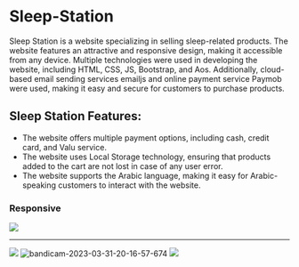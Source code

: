 # Sleep-Station

Sleep Station is a website specializing in selling sleep-related products. The website features an attractive and responsive design, making it accessible from any device. Multiple technologies were used in developing the website, including HTML, CSS, JS, Bootstrap, and Aos. Additionally, cloud-based email sending services emailjs and online payment service Paymob were used, making it easy and secure for customers to purchase products.

## Sleep Station Features:

<ul>
      <li>The website offers multiple payment options, including cash, credit card, and Valu service.</li>
      <li>The website uses Local Storage technology, ensuring that products added to the cart are not lost in case of any user error.</li>      
      <li>The website supports the Arabic language, making it easy for Arabic-speaking customers to interact with the website.</li>    
</ul>


### Responsive

<img src="https://i.ibb.co/c16R1RT/Screenshot-2023-03-31-193535.png">


<hr>


<img src="https://i.ibb.co/rH7FmL4/bandicam-2023-03-31-20-28-21-639.gif">


<img src="https://i.ibb.co/ypGfggT/bandicam-2023-03-31-20-16-57-674.gif" alt="bandicam-2023-03-31-20-16-57-674">


<img src="https://i.ibb.co/PhnnT0D/bandicam-2023-03-31-20-09-37-002.gif">




 
 
 
